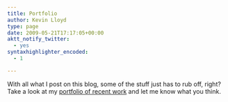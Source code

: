 ```yaml
---
title: Portfolio
author: Kevin Lloyd
type: page
date: 2009-05-21T17:17:05+00:00
aktt_notify_twitter:
  - yes
syntaxhighlighter_encoded:
  - 1

---
```

With all what I post on this blog, some of the stuff just has to rub off, right? Take a look at my [portfolio of recent work][1] and let me know what you think.

 [1]: http://kevinlloyd.net/portfolio/